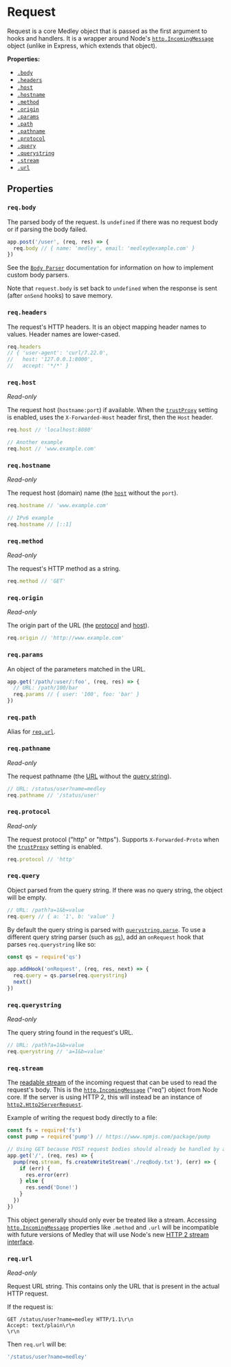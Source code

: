 # Request

Request is a core Medley object that is passed as the first argument to hooks and handlers.
It is a wrapper around Node's [`http.IncomingMessage`][http.IncomingMessage] object
(unlike in Express, which extends that object).

**Properties:**

+ [`.body`](#reqbody)
+ [`.headers`](#reqheaders)
+ [`.host`](#reqhost)
+ [`.hostname`](#reqhostname)
+ [`.method`](#reqmethod)
+ [`.origin`](#reqorigin)
+ [`.params`](#reqparams)
+ [`.path`](#reqpath)
+ [`.pathname`](#reqpathname)
+ [`.protocol`](#reqprotocol)
+ [`.query`](#reqquery)
+ [`.querystring`](#reqquerystring)
+ [`.stream`](#reqstream)
+ [`.url`](#requrl)

## Properties

### `req.body`

The parsed body of the request. Is `undefined` if there was no request body or if parsing the body failed.

```js
app.post('/user', (req, res) => {
  req.body // { name: 'medley', email: 'medley@example.com' }
})
```

See the [`Body Parser`](BodyParser.md) documentation for information on how to implement custom body parsers.

Note that `request.body` is set back to `undefined` when the response is sent
(after `onSend` hooks) to save memory.

### `req.headers`

The request's HTTP headers. It is an object mapping header names to values. Header names are lower-cased.

```js
req.headers
// { 'user-agent': 'curl/7.22.0',
//   host: '127.0.0.1:8000',
//   accept: '*/*' }
```

### `req.host`

*Read-only*

The request host (`hostname:port`) if available. When the [`trustProxy`](Factory.md#trustproxy)
setting is enabled, uses the `X-Forwarded-Host` header first, then the `Host` header.

```js
req.host // 'localhost:8080'

// Another example
req.host // 'www.example.com'
```

### `req.hostname`

*Read-only*

The request host (domain) name (the [`host`](#reqhost) without the `port`).

```js
req.hostname // 'www.example.com'

// IPv6 example
req.hostname // [::1]
```

### `req.method`

*Read-only*

The request's HTTP method as a string.

```js
req.method // 'GET'
```

### `req.origin`

*Read-only*

The origin part of the URL (the [protocol](#reqprotocol) and [host](#reqhost)).

```js
req.origin // 'http://www.example.com'
```

### `req.params`

An object of the parameters matched in the URL.

```js
app.get('/path/:user/:foo', (req, res) => {
  // URL: /path/100/bar
  req.params // { user: '100', foo: 'bar' }
})
```

### `req.path`

Alias for [`req.url`](#requrl).

### `req.pathname`

*Read-only*

The request pathname (the [URL](#requrl) without the [query string](#reqquerystring)).

```js
// URL: /status/user?name=medley
req.pathname // '/status/user'
```

### `req.protocol`

*Read-only*

The request protocol ("http" or "https"). Supports `X-Forwarded-Proto` when
the [`trustProxy`](Factory.md#trustproxy) setting is enabled.

```js
req.protocol // 'http'
```

### `req.query`

Object parsed from the query string. If there was no query string, the object will be empty.

```js
// URL: /path?a=1&b=value
req.query // { a: '1', b: 'value' }
```

By default the query string is parsed with [`querystring.parse`](https://nodejs.org/api/querystring.html#querystring_querystring_parse_str_sep_eq_options).
To use a different query string parser (such as [`qs`](https://github.com/ljharb/qs)),
add an `onRequest` hook that parses `req.querystring` like so:

```js
const qs = require('qs')

app.addHook('onRequest', (req, res, next) => {
  req.query = qs.parse(req.querystring)
  next()  
})
```

### `req.querystring`

*Read-only*

The query string found in the request's URL.

```js
// URL: /path?a=1&b=value
req.querystring // 'a=1&b=value'
```

### `req.stream`

The [readable stream](https://nodejs.org/api/stream.html#stream_class_stream_readable)
of the incoming request that can be used to read the request's body. This is the
[`http.IncomingMessage`][http.IncomingMessage] ("req") object from Node core. If the
server is using HTTP 2, this will instead be an instance of
[`http2.Http2ServerRequest`](https://nodejs.org/api/http2.html#http2_class_http2_http2serverrequest).

Example of writing the request body directly to a file:

```js
const fs = require('fs')
const pump = require('pump') // https://www.npmjs.com/package/pump

// Using GET because POST request bodies should already be handled by a body parser
app.get('/', (req, res) => {
  pump(req.stream, fs.createWriteStream('./reqBody.txt'), (err) => {
    if (err) {
      res.error(err)
    } else {
      res.send('Done!')
    }
  })
})
```

This object generally should only ever be treated like a stream. Accessing
[`http.IncomingMessage`][http.IncomingMessage] properties like `.method` and
`.url` will be incompatible with future versions of Medley that will use Node's new
[HTTP 2 stream interface](https://nodejs.org/api/http2.html#http2_class_http2stream).

### `req.url`

*Read-only*

Request URL string. This contains only the URL that is present in the actual HTTP request.

If the request is:

```
GET /status/user?name=medley HTTP/1.1\r\n
Accept: text/plain\r\n
\r\n
```

Then `req.url` will be:

```js
'/status/user?name=medley'
```

[http.IncomingMessage]: https://nodejs.org/dist/latest/docs/api/http.html#http_class_http_incomingmessage
